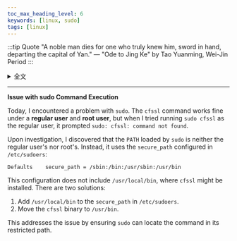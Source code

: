 ```yaml
---
toc_max_heading_level: 6
keywords: [linux, sudo]
tags: [linux]
---
```


:::tip Quote
"A noble man dies for one who truly knew him, sword in hand, departing the capital of Yan."
— "Ode to Jing Ke" by Tao Yuanming, Wei-Jin Period
:::

<details>
  <summary>全文</summary>
Prince Dan of Yan nurtured heroes with care,<br/>
His heart set on vengeance against mighty Ying.<br/>
He summoned a hundred valiant men,<br/>
And at year’s end, Jing Qing came to his wing.<br/>

"A noble soul dies for a friend who understands,<br/>
Sword in hand, he strides from Yan’s capital."<br/>
White steeds neigh on the boundless road,<br/>
As comrades send him off, hearts full and full.<br/>

His wrathful hair pierces his perilous crown,<br/>
Fierce spirit surges through his warrior’s sash.<br/>
They drink farewell by the River Yi’s edge,<br/>
Heroes gather, their valor aflame in the clash.<br/>

Gao Jianli strikes the mournful zhu,<br/>
Song Yi’s voice soars, bold and profound.<br/>
The mournful wind whispers its sorrows,<br/>
Cold ripples rise, silent and unbound.<br/>

The Shang note brings tears anew,<br/>
The Yu melody stirs the warrior’s dread.<br/>
He knows this path leads not to return,<br/>
Yet his name shall live when he is dead.<br/>

He mounts his chariot, never looking back,<br/>
Speeds like wind to Qin’s imperial court.<br/>
Swift he traverses ten thousand miles,<br/>
Winding through cities, his mission his fort.<br/>

The map unfurls, the plot is revealed,<br/>
The tyrant trembles, gripped by fear.<br/>
Alas! His blade lacked the final skill,<br/>
The grand endeavor failed, yet crystal-clear:<br/>

Though he perished in dust and strife,<br/>
A thousand years still sing his story—
Such passion echoes beyond his life,<br/>
Etched in the annals of eternal glory.
</details>


---

**Issue with sudo Command Execution**

Today, I encountered a problem with `sudo`. The `cfssl` command works fine under a **regular user** and **root user**, but when I tried running `sudo cfssl` as the regular user, it prompted `sudo: cfssl: command not found`.  

Upon investigation, I discovered that the `PATH` loaded by `sudo` is neither the regular user's nor root's. Instead, it uses the `secure_path` configured in `/etc/sudoers`:

```
Defaults    secure_path = /sbin:/bin:/usr/sbin:/usr/bin
```

This configuration does not include `/usr/local/bin`, where `cfssl` might be installed. There are two solutions:  
1. Add `/usr/local/bin` to the `secure_path` in `/etc/sudoers`.  
2. Move the `cfssl` binary to `/usr/bin`.  

This addresses the issue by ensuring `sudo` can locate the command in its restricted path.